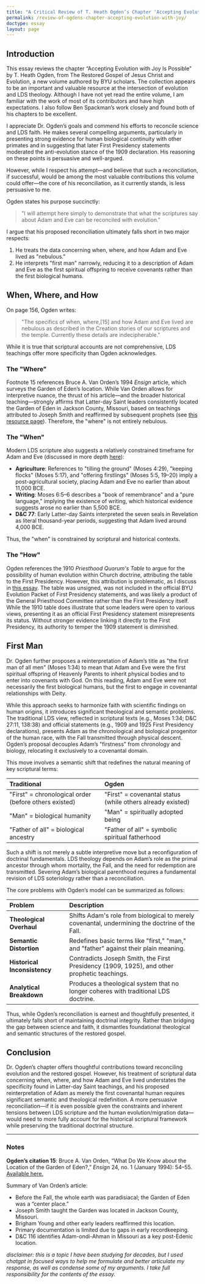 ```yaml
---
title: "A Critical Review of T. Heath Ogden’s Chapter ‘Accepting Evolution with Joy Is Possible’"
permalink: /review-of-ogdens-chapter-accepting-evolution-with-joy/
doctype: essay
layout: page
---
```


## Introduction

This essay reviews the chapter “Accepting Evolution with Joy Is Possible” by T. Heath Ogden, from The Restored Gospel of Jesus Christ and Evolution, a new volume authored by BYU scholars. The collection appears to be an important and valuable resource at the intersection of evolution and LDS theology. Although I have not yet read the entire volume, I am familiar with the work of most of its contributors and have high expectations. I also follow Ben Spackman’s work closely and found both of his chapters to be excellent.

I appreciate Dr. Ogden’s goals and commend his efforts to reconcile science and LDS faith. He makes several compelling arguments, particularly in presenting strong evidence for human biological continuity with other primates and in suggesting that later First Presidency statements moderated the anti-evolution stance of the 1909 declaration. His reasoning on these points is persuasive and well-argued.

However, while I respect his attempt—and believe that such a reconciliation, if successful, would be among the most valuable contributions this volume could offer—the core of his reconciliation, as it currently stands, is less persuasive to me.

Ogden states his purpose succinctly:

> "I will attempt here simply to demonstrate that what the scriptures say about Adam and Eve can be reconciled with evolution."

I argue that his proposed reconciliation ultimately falls short in two major respects:

1. He treats the data concerning when, where, and how Adam and Eve lived as "nebulous."
2. He interprets "first man" narrowly, reducing it to a description of Adam and Eve as the first spiritual offspring to receive covenants rather than the first biological humans.

## When, Where, and How

On page 156, Ogden writes:

> "The specifics of when, where,[15] and how Adam and Eve lived are nebulous as described in the Creation stories of our scriptures and the temple. Currently these details are indecipherable."

While it is true that scriptural accounts are not comprehensive, LDS teachings offer more specificity than Ogden acknowledges.

### The "Where"

Footnote 15 references Bruce A. Van Orden’s 1994 *Ensign* article, which surveys the Garden of Eden’s location. While Van Orden allows for interpretive nuance, the thrust of his article—and the broader historical teaching—strongly affirms that Latter-day Saint leaders consistently located the Garden of Eden in Jackson County, Missouri, based on teachings attributed to Joseph Smith and reaffirmed by subsequent prophets (see [this resource page](https://faenrandir.github.io/a_careful_examination/missouri-garden-of-eden-problem/)). Therefore, the "where" is not entirely nebulous.

### The "When"

Modern LDS scripture also suggests a relatively constrained timeframe for Adam and Eve (discussed in more depth [here](https://faenrandir.github.io/a_careful_examination/when-did-adam-and-eve-live/)):

- **Agriculture**: References to "tilling the ground" (Moses 4:29), "keeping flocks" (Moses 5:17), and "offering firstlings" (Moses 5:5, 19–20) imply a post-agricultural society, placing Adam and Eve no earlier than about 11,000 BCE.
- **Writing**: Moses 6:5–6 describes a "book of remembrance" and a "pure language," implying the existence of writing, which historical evidence suggests arose no earlier than 5,500 BCE.
- **D&C 77**: Early Latter-day Saints interpreted the seven seals in Revelation as literal thousand-year periods, suggesting that Adam lived around 4,000 BCE.

Thus, the "when" is constrained by scriptural and historical contexts.

### The "How"

Ogden references the 1910 *Priesthood Quorum's Table* to argue for the possibility of human evolution within Church doctrine, attributing the table to the First Presidency. However, this attribution is problematic, as I discuss in [this essay](https://faenrandir.github.io/a_careful_examination/april-1910-table-not-likely-fp-statement/). The table was unsigned, was not included in the official BYU Evolution Packet of First Presidency statements, and was likely a product of the General Priesthood Committee rather than the First Presidency itself. While the 1910 table does illustrate that some leaders were open to various views, presenting it as an official First Presidency statement misrepresents its status. Without stronger evidence linking it directly to the First Presidency, its authority to temper the 1909 statement is diminished.

## First Man

Dr. Ogden further proposes a reinterpretation of Adam’s title as "the first man of all men" (Moses 1:34) to mean that Adam and Eve were the first spiritual offspring of Heavenly Parents to inherit physical bodies and to enter into covenants with God. On this reading, Adam and Eve were not necessarily the first biological humans, but the first to engage in covenantal relationships with Deity.

While this approach seeks to harmonize faith with scientific findings on human origins, it introduces significant theological and semantic problems. The traditional LDS view, reflected in scriptural texts (e.g., Moses 1:34; D&C 27:11, 138:38) and official statements (e.g., 1909 and 1925 First Presidency declarations), presents Adam as the chronological and biological progenitor of the human race, with the Fall transmitted through physical descent. Ogden’s proposal decouples Adam’s "firstness" from chronology and biology, relocating it exclusively to a covenantal domain.

This move involves a semantic shift that redefines the natural meaning of key scriptural terms:

| Traditional | Ogden |
|:------------|:------|
| "First" = chronological order (before others existed) | "First" = covenantal status (while others already existed) |
| "Man" = biological humanity | "Man" = spiritually adopted being |
| "Father of all" = biological ancestry | "Father of all" = symbolic spiritual fatherhood |

Such a shift is not merely a subtle interpretive move but a reconfiguration of doctrinal fundamentals. LDS theology depends on Adam’s role as the primal ancestor through whom mortality, the Fall, and the need for redemption are transmitted. Severing Adam’s biological parenthood requires a fundamental revision of LDS soteriology rather than a reconciliation.

The core problems with Ogden’s model can be summarized as follows:

| Problem | Description |
|:--------|:------------|
| **Theological Overhaul** | Shifts Adam's role from biological to merely covenantal, undermining the doctrine of the Fall. |
| **Semantic Distortion** | Redefines basic terms like "first," "man," and "father" against their plain meaning. |
| **Historical Inconsistency** | Contradicts Joseph Smith, the First Presidency (1909, 1925), and other prophetic teachings. |
| **Analytical Breakdown** | Produces a theological system that no longer coheres with traditional LDS doctrine. |

Thus, while Ogden’s reconciliation is earnest and thoughtfully presented, it ultimately falls short of maintaining doctrinal integrity. Rather than bridging the gap between science and faith, it dismantles foundational theological and semantic structures of the restored gospel.

## Conclusion

Dr. Ogden’s chapter offers thoughtful contributions toward reconciling evolution and the restored gospel. However, his treatment of scriptural data concerning when, where, and how Adam and Eve lived understates the specificity found in Latter-day Saint teachings, and his proposed reinterpretation of Adam as merely the first covenantal human requires significant semantic and theological redefinition. A more persuasive reconciliation—if it is even possible given the constraints and inherent tensions between LDS scripture and the human evolution/migration data—would need to more fully account for the historical scriptural framework while preserving the traditional doctrinal structure.

---

### Notes

**Ogden’s citation 15**: Bruce A. Van Orden, “What Do We Know about the Location of the Garden of Eden?,” *Ensign* 24, no. 1 (January 1994): 54–55. [Available here.](https://www.churchofjesuschrist.org/study/ensign/1994/01/i-have-a-question/what-do-we-know-about-the-location-of-the-garden-of-eden?lang=eng)

Summary of Van Orden’s article:
- Before the Fall, the whole earth was paradisiacal; the Garden of Eden was a “center place.”
- Joseph Smith taught the Garden was located in Jackson County, Missouri.
- Brigham Young and other early leaders reaffirmed this location.
- Primary documentation is limited due to gaps in early recordkeeping.
- D&C 116 identifies Adam-ondi-Ahman in Missouri as a key post-Edenic location.


*disclaimer: this is a topic I have been studying for decades, but I used chatgpt in focused ways to help me formulate and better articulate my response, as well as condense some of my arguments. I take full responsibility for the contents of the essay.*
